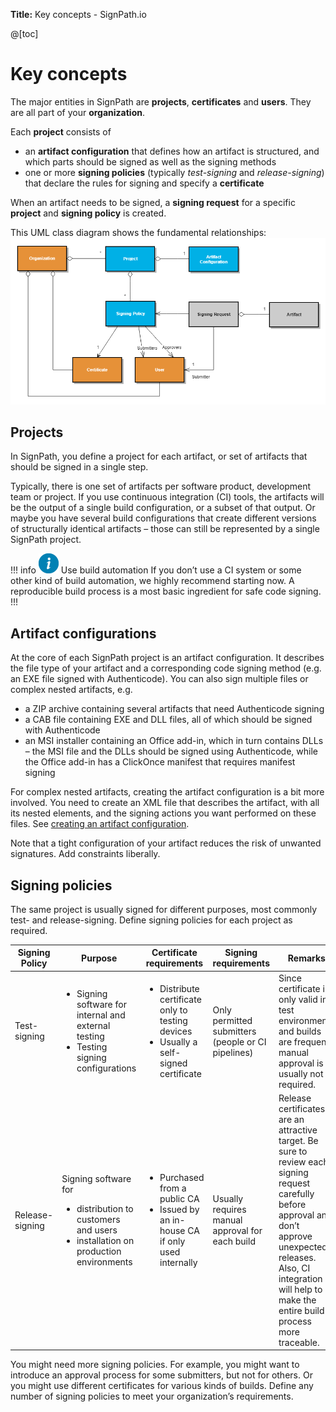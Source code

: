 **Title:** Key concepts - SignPath.io

@[toc]

# Key concepts

The major entities in SignPath are **projects**, **certificates** and **users**. They are all part of your **organization**.

Each **project** consists of

* an **artifact configuration** that defines how an artifact is structured, and which parts should be signed as well as the signing methods
* one or more **signing policies** (typically *test-signing* and *release-signing*) that declare the rules for signing and specify a **certificate**

When an artifact needs to be signed, a **signing request** for a specific **project** and **signing policy** is created.

This UML class diagram shows the fundamental relationships:
![Key concepts UML](key-concepts.png)

## Projects

In SignPath, you define a project for each artifact, or set of artifacts that should be signed in a single step.

Typically, there is one set of artifacts per software product, development team or project. If you use continuous integration (CI) tools, the artifacts will be the output of a single build configuration, or a subset of that output. Or maybe you have several build configurations that create different versions of structurally identical artifacts – those can still be represented by a single SignPath project.

!!! info ![Information](../info.png) Use build automation
If you don’t use a CI system or some other kind of build automation, we highly recommend starting now. A reproducible build process is a most basic ingredient for safe code signing.
!!!

## Artifact configurations

At the core of each SignPath project is an artifact configuration. It describes the file type of your artifact and a corresponding code signing method (e.g. an EXE file signed with Authenticode). You can also sign multiple files or complex nested artifacts, e.g.

* a ZIP archive containing several artifacts that need Authenticode signing
* a CAB file containing EXE and DLL files, all of which should be signed with Authenticode
* an MSI installer containing an Office add-in, which in turn contains DLLs – the MSI file and the DLLs should be signed using Authenticode, while the Office add-in has a ClickOnce manifest that requires manifest signing

For complex nested artifacts, creating the artifact configuration is a bit more involved. You need to create an XML file that describes the artifact, with all its nested elements, and the signing actions you want performed on these files. See [creating an artifact configuration][artifact configuration].

Note that a tight configuration of your artifact reduces the risk of unwanted signatures. Add constraints liberally.

## Signing policies

The same project is usually signed for different purposes, most commonly test- and release-signing. Define signing policies for each project as required.
<table style="table-layout: auto;">
<thead>
  <tr>
    <th style="width: 10%;">Signing Policy</th>
    <th style="width: 20%;">Purpose</th>
    <th style="width: 20%;">Certificate requirements</th>
    <th style="width: 20%;">Signing requirements</th>
    <th style="width: 30%;">Remarks</th>
  </tr>
</thead>
<tbody>
  <tr>
    <td>Test-signing</td>
    <td>

* Signing software for internal and external testing
* Testing signing configurations

</td><td>

* Distribute certificate only to testing devices
* Usually a self-signed certificate

</td>
    <td>Only permitted submitters (people or CI pipelines)</td>
    <td>Since certificate is only valid in test environments and builds are frequent, manual approval is usually not required.</td>
  </tr>
  <tr>
    <td>Release-signing</td>
    <td>

Signing software for

* distribution to customers and users
* installation on production environments

</td><td>

* Purchased from a public CA
* Issued by an in-house CA if only used internally

</td>
    <td>Usually requires manual approval for each build</td>
    <td>Release certificates are an attractive target. Be sure to review each signing request carefully before approval and don’t approve unexpected releases. Also, CI integration will help to make the entire build process more traceable.</td>
  </tr>
</tbody>
</table>

You might need more signing policies. For example, you might want to introduce an approval process for some submitters, but not for others. Or you might use different certificates for various kinds of builds. Define any number of signing policies to meet your organization’s requirements.

[artifact configuration]: 3_artifact_configuration.md.html
